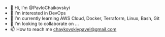 - 👋 Hi, I’m @PavloChaikovskyi
- 👀 I’m interested in DevOps 
- 🌱 I’m currently learning  AWS Cloud, Docker, Terraform, Linux, Bash, Git
- 💞️ I’m looking to collaborate on ... 
- 📫 How to reach me chaykovskiypavel@gmail.com

<!---
PavloChaikovskyi/PavloChaikovskyi is a ✨ special ✨ repository because its `README.md` (this file) appears on your GitHub profile.
You can click the Preview link to take a look at your changes.
--->
